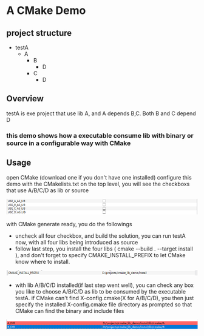 # A CMake Demo


## project structure

- testA
    - A
        - B
            - D
        - C
            - D

## Overview
 testA is exe project that use lib A, and A depends B,C. Both B and C depend D

### this demo shows how a executable consume lib with binary or source in a configurable way with CMake


## Usage

open CMake (download one if you don't have one installed)
configure this demo with the CMakelists.txt on the top level, you will see the checkboxs that use A/B/C/D as lib or source

![cmake](cmake_checkbox_options.PNG)

with CMake generate ready, you do the followings

- uncheck all four checkbox, and build the solution, you can run testA now, with all four libs being introduced as source
- follow last step, you install the four libs ( cmake --build . --target install ), and don't forget to specify CMAKE_INSTALL_PREFIX to let CMake know where to install.

![cmake](cmake_install_prefix.PNG)

- with lib A/B/C/D installed(if last step went well),  you can check any box you like to choose A/B/C/D as lib to be consumed by the executable testA. if CMake can't find X-config.cmake(X for A/B/C/D), you then just specify the installed X-config.cmake  file directory as prompted so that CMake can find the binary and include files

![cmake](cmake_config_dir.PNG)